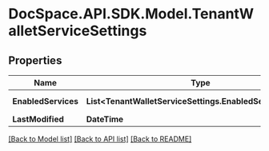 # DocSpace.API.SDK.Model.TenantWalletServiceSettings

## Properties

Name | Type | Description | Notes
------------ | ------------- | ------------- | -------------
**EnabledServices** | **List&lt;TenantWalletServiceSettings.EnabledServicesEnum&gt;** | Enabled services | [optional] 
**LastModified** | **DateTime** |  | [optional] 

[[Back to Model list]](../README.md#documentation-for-models) [[Back to API list]](../README.md#documentation-for-api-endpoints) [[Back to README]](../README.md)

